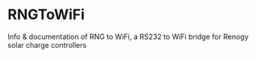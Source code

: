 # RNGToWiFi
Info &amp; documentation of RNG to WiFi, a RS232 to WiFi bridge for Renogy solar charge controllers
